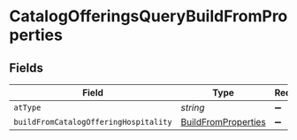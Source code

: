 # CatalogOfferingsQueryBuildFromProperties


## Fields

| Field                                                             | Type                                                              | Required                                                          | Description                                                       |
| ----------------------------------------------------------------- | ----------------------------------------------------------------- | ----------------------------------------------------------------- | ----------------------------------------------------------------- |
| `atType`                                                          | *string*                                                          | :heavy_minus_sign:                                                | N/A                                                               |
| `buildFromCatalogOfferingHospitality`                             | [BuildFromProperties](../../models/shared/buildfromproperties.md) | :heavy_minus_sign:                                                | N/A                                                               |